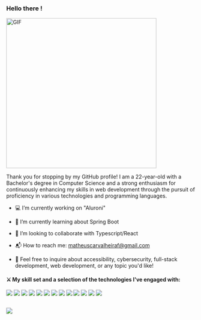 ### Hello there !


<img width="400" height="400" alt="GIF" src="https://media.tenor.com/z4Pjus3zEcsAAAAd/dad-coraline.gif" />


Thank you for stopping by my GitHub profile! I am a 22-year-old with a Bachelor's degree in Computer Science and a strong enthusiasm for continuously enhancing my skills in web development through the pursuit of proficiency in various technologies and programming languages.

- 💻 I’m currently working on "Aluroni"
- 🌱 I’m currently learning about Spring Boot
- 👔 I’m looking to collaborate with Typescript/React
- 📬 How to reach me: matheuscarvalheiraf@gmail.com

- :speech_balloon: Feel free to inquire about accessibility, cybersecurity, full-stack development, web development, or any topic you'd like!

####  ⚔️ My skill set and a selection of the technologies I've engaged with:

<img src="https://img.shields.io/badge/JavaScript-F7DF1E.svg?style=for-the-badge&logo=JavaScript&logoColor=black" /> <img src="https://img.shields.io/badge/TypeScript-3178C6.svg?style=for-the-badge&logo=TypeScript&logoColor=white" /> 
<img src="https://img.shields.io/badge/React-61DAFB.svg?style=for-the-badge&logo=React&logoColor=black" /> <img src="https://img.shields.io/badge/HTML5-E34F26.svg?style=for-the-badge&logo=HTML5&logoColor=white" /> 
<img src="https://img.shields.io/badge/CSS3-1572B6.svg?style=for-the-badge&logo=CSS3&logoColor=white" /> <img src="https://img.shields.io/badge/MongoDB-47A248.svg?style=for-the-badge&logo=MongoDB&logoColor=white" />
<img src="https://img.shields.io/badge/Tailwind%20CSS-06B6D4.svg?style=for-the-badge&logo=Tailwind-CSS&logoColor=white" /> <img src="https://img.shields.io/badge/Node.js-339933.svg?style=for-the-badge&logo=nodedotjs&logoColor=white" /> 
<img src="https://img.shields.io/badge/MySQL-4479A1.svg?style=for-the-badge&logo=MySQL&logoColor=white" /> <img src="https://img.shields.io/badge/Spring%20Boot-6DB33F.svg?style=for-the-badge&logo=Spring-Boot&logoColor=white" /> 
<img src="https://img.shields.io/badge/Radix%20UI-161618.svg?style=for-the-badge&logo=Radix-UI&logoColor=white" /> <img src="https://img.shields.io/badge/Redux-764ABC.svg?style=for-the-badge&logo=Redux&logoColor=white" />
<img src="https://img.shields.io/badge/RabbitMQ-FF6600.svg?style=for-the-badge&logo=RabbitMQ&logoColor=white" /> 

##
<div>
  <a href="https://www.linkedin.com/in/matheus-carvalheira-92b0551aa" target="_blank"><img src="https://img.shields.io/badge/-LinkedIn-%230077B5?style=for-the-badge&logo=linkedin&logoColor=white" target="_blank"></a> 
</div>
